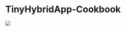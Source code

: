 # TinyHybridApp-Cookbook
![](https://github.com/bennywong0515/TinyHybridApp-Cookbook/raw/master/screen.gif)
